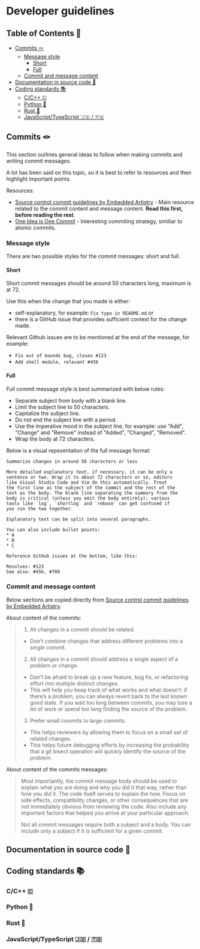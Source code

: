 # Developer guidelines

## Table of Contents 📜

<!-- vim-markdown-toc GFM -->

* [Commits 🪢](#commits-)
    * [Message style](#message-style)
        * [Short](#short)
        * [Full](#full)
    * [Commit and message content](#commit-and-message-content)
* [Documentation in source code 📑](#documentation-in-source-code-)
* [Coding standards 📚](#coding-standards-)
    * [C/C++ 🇨](#cc-)
    * [Python 🐍](#python-)
    * [Rust 🦀](#rust-)
    * [JavaScript/TypeScript 🇯🇸 / 🇹🇸](#javascripttypescript---)

<!-- vim-markdown-toc -->

## Commits 🪢

This section outlines general ideas to follow when making commits and writing commit messages.

A lot has been said on this topic, so it is best to refer to resources and then highlight important points.

Resources:
* [Source control commit guidelines by Embedded Artistry] - Main resource related to the commit content and message content. **Read this first, before reading the rest**.
* [One Idea is One Commit] - Interesting commiting strategy, similiar to atomic commits.

### Message style

There are two possible styles for the commit messages: short and full.

#### Short

Short commit messages should be around 50 characters long, maximum is at 72.

Use this when the change that you made is either:
* self-explanatory, for example: `Fix typo in README.md` or
* there is a GitHub issue that provides sufficient context for the change made.

Relevant Github issues are to be mentioned at the end of the message, for example:
* `Fix out of bounds bug, closes #123`
* `Add shell module, relevant #456`

#### Full

Full commit message style is best summarized with below rules:

* Separate subject from body with a blank line.
* Limit the subject line to 50 characters.
* Capitalize the subject line.
* Do not end the subject line with a period.
* Use the imperative mood in the subject line, for example: use "Add", "Change" and "Remove" instead of "Added", "Changed", "Removed".
* Wrap the body at 72 characters.

Below is a visual repesentation of the full message format:

```
Summarize changes in around 50 characters or less

More detailed explanatory text, if necessary, it can be only a
sentence or two. Wrap it to about 72 characters or so, editors
like Visual Studio Code and Vim do this automatically. Treat
the first line as the subject of the commit and the rest of the
text as the body. The blank line separating the summary from the
body is critical (unless you omit the body entirely); various
tools like `log`, `shortlog` and `rebase` can get confused if
you run the two together.

Explanatory text can be split into several paragraphs.

You can also include bullet points:
* A
* B
* C

Reference GitHub issues at the bottom, like this:

Resolves: #123
See also: #456, #789
```

### Commit and message content

Below sections are copied directly from [Source control commit guidelines by Embedded Artistry].

About content of the commits:

> 1. All changes in a commit should be related.
>   * Don’t combine changes that address different problems into a single
>     commit.
> 2. All changes in a commit should address a single aspect of a problem or
>    change.
>   * Don’t be afraid to break up a new feature, bug fix, or refactoring effort
>     into multiple distinct changes.
>   * This will help you keep track of what works and what doesn’t: if there’s
>     a problem, you can always revert back to the last known good state. If
>     you wait too long between commits, you may lose a lot of work or spend
>     too long finding the source of the problem.
> 3. Prefer small commits to large commits.
>   * This helps reviewers by allowing them to focus on a small set of related
>     changes.
>   * This helps future debugging efforts by increasing the probability that a
>     git bisect operation will quickly identify the source of the problem.

About content of the commits messages:

> Most importantly, the commit message body should be used to explain what you
> are doing and why you did it that way, rather than how you did it. The code
> itself serves to explain the how. Focus on side effects, compatibility changes,
> or other consequences that are not immediately obvious from reviewing the code.
> Also include any important factors that helped you arrive at your particular
> approach.
>
> Not all commit messages require both a subject and a body. You can include only
> a subject if it is sufficient for a given commit.

## Documentation in source code 📑

## Coding standards 📚

### C/C++ 🇨

### Python 🐍

### Rust 🦀

### JavaScript/TypeScript 🇯🇸 / 🇹🇸

[Source control commit guidelines by Embedded Artistry]: https://embeddedartistry.com/fieldatlas/source-control-commit-guidelines/
[One Idea is One Commit]: https://secure.phabricator.com/book/phabflavor/article/recommendations_on_revision_control/
